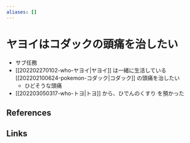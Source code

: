 ```yaml
---
aliases: []
---
```

# ヤヨイはコダックの頭痛を治したい

- サブ任務
- [[202202270102-who-ヤヨイ|ヤヨイ]] は一緒に生活している [[202202100624-pokemon-コダック|コダック]] の頭痛を治したい
	- ひどそうな頭痛
- [[202203050317-who-トヨ|トヨ]] から、ひでんのくすり を預かった

## References



## Links



